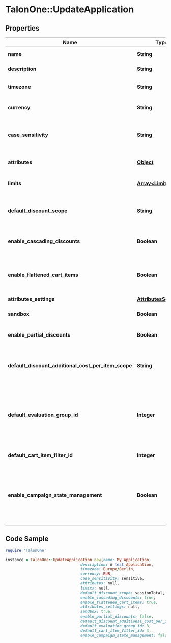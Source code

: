 # TalonOne::UpdateApplication

## Properties

Name | Type | Description | Notes
------------ | ------------- | ------------- | -------------
**name** | **String** | The name of this application. | 
**description** | **String** | A longer description of the application. | [optional] 
**timezone** | **String** | A string containing an IANA timezone descriptor. | 
**currency** | **String** | The default currency for new customer sessions. | 
**case_sensitivity** | **String** | The case sensitivity behavior to check coupon codes in the campaigns of this Application. | [optional] 
**attributes** | [**Object**](.md) | Arbitrary properties associated with this campaign. | [optional] 
**limits** | [**Array&lt;LimitConfig&gt;**](LimitConfig.md) | Default limits for campaigns created in this application. | [optional] 
**default_discount_scope** | **String** | The default scope to apply &#x60;setDiscount&#x60; effects on if no scope was provided with the effect.  | [optional] 
**enable_cascading_discounts** | **Boolean** | Indicates if discounts should cascade for this Application. | [optional] 
**enable_flattened_cart_items** | **Boolean** | Indicates if cart items of quantity larger than one should be separated into different items of quantity one.  | [optional] 
**attributes_settings** | [**AttributesSettings**](AttributesSettings.md) |  | [optional] 
**sandbox** | **Boolean** | Indicates if this is a live or sandbox Application. | [optional] 
**enable_partial_discounts** | **Boolean** | Indicates if this Application supports partial discounts. | [optional] 
**default_discount_additional_cost_per_item_scope** | **String** | The default scope to apply &#x60;setDiscountPerItem&#x60; effects on if no scope was provided with the effect.  | [optional] 
**default_evaluation_group_id** | **Integer** | The ID of the default campaign evaluation group to which new campaigns will be added unless a different group is selected when creating the campaign. | [optional] 
**default_cart_item_filter_id** | **Integer** | The ID of the default Cart-Item-Filter for this application. | [optional] 
**enable_campaign_state_management** | **Boolean** | Indicates whether the campaign staging and revisions feature is enabled for the Application.  **Important:** After this feature is enabled, it cannot be disabled.  | [optional] 

## Code Sample

```ruby
require 'TalonOne'

instance = TalonOne::UpdateApplication.new(name: My Application,
                                 description: A test Application,
                                 timezone: Europe/Berlin,
                                 currency: EUR,
                                 case_sensitivity: sensitive,
                                 attributes: null,
                                 limits: null,
                                 default_discount_scope: sessionTotal,
                                 enable_cascading_discounts: true,
                                 enable_flattened_cart_items: true,
                                 attributes_settings: null,
                                 sandbox: true,
                                 enable_partial_discounts: false,
                                 default_discount_additional_cost_per_item_scope: price,
                                 default_evaluation_group_id: 3,
                                 default_cart_item_filter_id: 3,
                                 enable_campaign_state_management: false)
```


